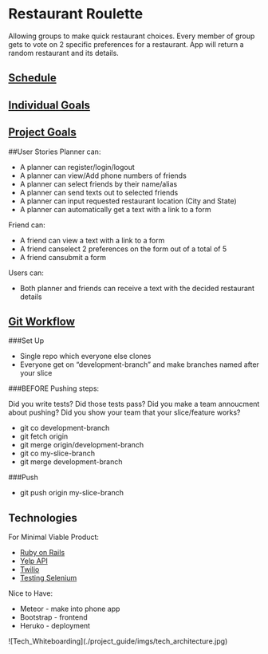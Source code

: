 # Restaurant Roulette
Allowing groups to make quick restaurant choices. Every member of group gets to vote on 2 specific preferences for a restaurant. App will return a random restaurant and its details.

## [Schedule](./project_guide/schedule.md)
## [Individual Goals](./project_guide/individual_goals.md)
## [Project Goals](./project_guide/project_mvp_nth.md)
##User Stories
Planner can:
<ul>
  <li>A planner can register/login/logout</li>
  <li>A planner can view/Add phone numbers of friends</li>
  <li>A planner can select friends by their name/alias</li>
  <li>A planner can send texts out to selected friends</li>
  <li>A planner can input requested restaurant location (City and State)</li>
  <li>A planner can automatically get a text with a link to a form</li>
</ul>

Friend can:
<ul>
  <li>A friend can view a text with a link to a form</li>
  <li>A friend canselect 2 preferences on the form out of a total of 5</li>
  <li>A friend cansubmit a form</li>
</ul>

Users can:
<ul>
  <li>Both planner and friends can receive a text with the decided restaurant details</li>
</ul>

## [Git Workflow](https://gist.github.com/mikelikesbikes/ccbf4c7fd90e647138c6)
###Set Up

<ul>
  <li>Single repo which everyone else clones</li>
  <li>Everyone get on “development-branch” and make branches named after your slice</li>
</ul>

###BEFORE Pushing steps:
<p>
Did you write tests? Did those tests pass? Did you make a team annoucment about pushing? Did you show your team that your slice/feature works?
</p>
<ul>
  <li>git co development-branch</li>
  <li>git fetch origin</li>
  <li>git merge origin/development-branch</li>
  <li>git co my-slice-branch</li>
  <li>git merge development-branch</li>
</ul>

###Push
<ul>
  <li>git push origin my-slice-branch</li>
</ul>

## Technologies
For Minimal Viable Product:
<ul>
  <li><a href="http://guides.rubyonrails.org/">Ruby on Rails</a></li>
  <li><a href="https://github.com/Yelp/yelp-ruby">Yelp API</a></li>
  <li><a href="https://www.twilio.com/docs/api">Twilio</a></li>
  <li><a href="https://github.com/yhordi/testing-and-code-coverage/tree/construction">Testing Selenium</a></li>
</ul>
Nice to Have:
<ul>
  <li>Meteor - make into phone app</li>
  <li>Bootstrap - frontend</li>
  <li>Heruko - deployment</li>
</ul>
![Tech_Whiteboarding](./project_guide/imgs/tech_architecture.jpg)
